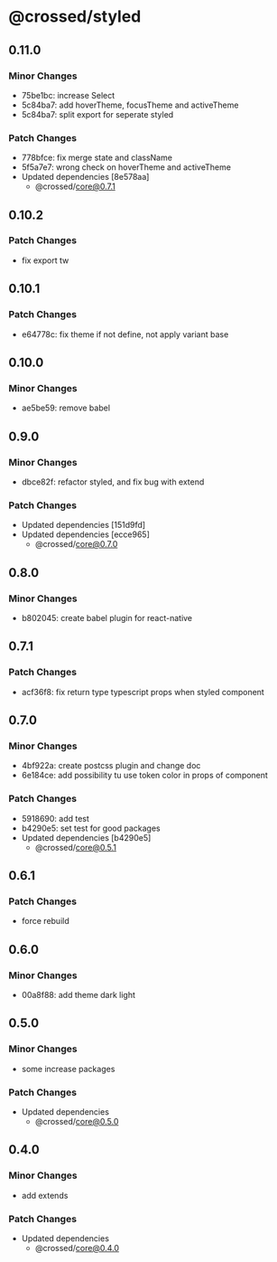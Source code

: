 # @crossed/styled

## 0.11.0

### Minor Changes

- 75be1bc: increase Select
- 5c84ba7: add hoverTheme, focusTheme and activeTheme
- 5c84ba7: split export for seperate styled

### Patch Changes

- 778bfce: fix merge state and className
- 5f5a7e7: wrong check on hoverTheme and activeTheme
- Updated dependencies [8e578aa]
  - @crossed/core@0.7.1

## 0.10.2

### Patch Changes

- fix export tw

## 0.10.1

### Patch Changes

- e64778c: fix theme if not define, not apply variant base

## 0.10.0

### Minor Changes

- ae5be59: remove babel

## 0.9.0

### Minor Changes

- dbce82f: refactor styled, and fix bug with extend

### Patch Changes

- Updated dependencies [151d9fd]
- Updated dependencies [ecce965]
  - @crossed/core@0.7.0

## 0.8.0

### Minor Changes

- b802045: create babel plugin for react-native

## 0.7.1

### Patch Changes

- acf36f8: fix return type typescript props when styled component

## 0.7.0

### Minor Changes

- 4bf922a: create postcss plugin and change doc
- 6e184ce: add possibility tu use token color in props of component

### Patch Changes

- 5918690: add test
- b4290e5: set test for good packages
- Updated dependencies [b4290e5]
  - @crossed/core@0.5.1

## 0.6.1

### Patch Changes

- force rebuild

## 0.6.0

### Minor Changes

- 00a8f88: add theme dark light

## 0.5.0

### Minor Changes

- some increase packages

### Patch Changes

- Updated dependencies
  - @crossed/core@0.5.0

## 0.4.0

### Minor Changes

- add extends

### Patch Changes

- Updated dependencies
  - @crossed/core@0.4.0
